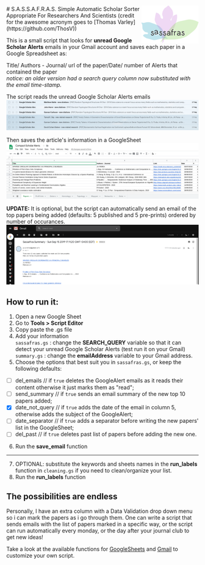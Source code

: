 <img align="right" src="sassafras_logo.png" width="150">
# S.A.S.S.A.F.R.A.S. 
Simple Automatic Scholar Sorter Appropriate For Researchers And Scientists (credit for the awesome acronym goes to [Thomas Varley](https://github.com/ThosV))

This is a small script that looks for **unread Google Scholar Alerts** emails in your Gmail account and saves each paper in a Google Spreadsheet as:

  Title/ Authors - Journal/ url of the paper/Date/ number of Alerts that contained the paper<br>
  *notice: an older version had a search query column now substituted with the email time-stamp.*
  

  
The script reads the unread Google Scholar Alerts emails
![Gmail alerts](gmail_GSalerts.png)

Then saves the article's information in a GoogleSheet
![Google sheet](gsheet_GSalerts.png)

**UPDATE:** It is optional, but the script can automatically send an email of the top papers being added 
(defaults: 5 published and 5 pre-prints) ordered by number of occurances.
![Gmail summary](sampleemail_GSalerts.png)

## How to run it:
1. Open a new Google Sheet
2. Go to **Tools > Script Editor**
3. Copy paste the .gs file
4. Add your information  
  `sassafras.gs` : change the **SEARCH_QUERY** variable so that it can detect your unread Google Scholar Alerts (test run it on your Gmail)  
  `summary.gs` : change the **emailAddress** variable to your Gmail address.
5. Choose the options that best suit you in `sassafras.gs`, or keep the following defaults:

  - [ ] del_emails // if `true` deletes the GoogleAlert emails as it reads their content otherwise it just marks them as "read";  
  - [ ] send_summary // if `true` sends an email summary of the new top 10 papers added;  
  - [x] date_not_query // if `true` adds the date of the email in column 5, otherwise adds the subject of the GoogleAlert;
  - [ ] date_separator // if `true` adds a separator before writing the new papers' list in the GoogleSheet;
  - [ ] del_past // if `true` deletes past list of papers before adding the new one.
6. Run the **save_email** function
---
7. OPTIONAL: substitute the keywords and sheets names in the **run_labels** function in `cleaning.gs` if you need to clean/organize your list.
8. Run the **run_labels** function

## The possibilities are endless
Personally, I have an extra column with a Data Validation drop down menu so i can mark the papers as i go through them. One can write a script that sends emails with the list of papers marked in a specific way, or the script can run automatically every monday, or the day after your journal club to get new ideas! 

Take a look at the available functions for [GoogleSheets](https://developers.google.com/apps-script/reference/spreadsheet/spreadsheet-app) and [Gmail](https://developers.google.com/apps-script/reference/gmail/gmail-app) to customize your own script.
